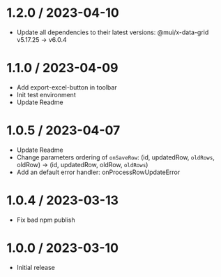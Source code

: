 1.2.0 / 2023-04-10
==================

  * Update all dependencies to their latest versions: @mui/x-data-grid v5.17.25 -> v6.0.4

1.1.0 / 2023-04-09
==================

  * Add export-excel-button in toolbar
  * Init test environment
  * Update Readme

1.0.5 / 2023-04-07
==================

  * Update Readme
  * Change parameters ordering of `onSaveRow`: (id, updatedRow, `oldRows`, oldRow) -> (id, updatedRow, oldRow, `oldRows`)
  * Add an default error handler: onProcessRowUpdateError

1.0.4 / 2023-03-13
==================

  * Fix bad npm publish

1.0.0 / 2023-03-10
==================

  * Initial release
